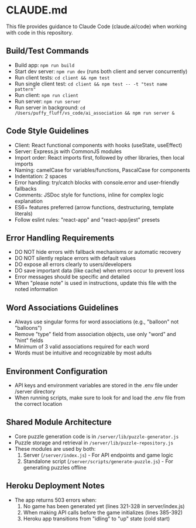 # CLAUDE.md

This file provides guidance to Claude Code (claude.ai/code) when working with code in this repository.

## Build/Test Commands
- Build app: `npm run build`
- Start dev server: `npm run dev` (runs both client and server concurrently)
- Run client tests: `cd client && npm test`
- Run single client test: `cd client && npm test -- -t "test name pattern"`
- Run client: `npm run client`
- Run server: `npm run server`
- Run server in background: `cd /Users/puffy_fluff/vs_code/ai_association && npm run server &`

## Code Style Guidelines
- Client: React functional components with hooks (useState, useEffect)
- Server: Express.js with CommonJS modules
- Import order: React imports first, followed by other libraries, then local imports
- Naming: camelCase for variables/functions, PascalCase for components
- Indentation: 2 spaces
- Error handling: try/catch blocks with console.error and user-friendly fallbacks
- Comments: JSDoc style for functions, inline for complex logic explanation
- ES6+ features preferred (arrow functions, destructuring, template literals)
- Follow eslint rules: "react-app" and "react-app/jest" presets

## Error Handling Requirements
- DO NOT hide errors with fallback mechanisms or automatic recovery
- DO NOT silently replace errors with default values
- DO expose all errors clearly to users/developers
- DO save important data (like cache) when errors occur to prevent loss
- Error messages should be specific and detailed
- When "please note" is used in instructions, update this file with the noted information

## Word Associations Guidelines
- Always use singular forms for word associations (e.g., "balloon" not "balloons")
- Remove "type" field from association objects, use only "word" and "hint" fields
- Minimum of 3 valid associations required for each word
- Words must be intuitive and recognizable by most adults

## Environment Configuration
- API keys and environment variables are stored in the .env file under /server directory
- When running scripts, make sure to look for and load the .env file from the correct location

## Shared Module Architecture
- Core puzzle generation code is in `/server/lib/puzzle-generator.js` 
- Puzzle storage and retrieval in `/server/lib/puzzle-repository.js`
- These modules are used by both:
  1. Server (`/server/index.js`) - For API endpoints and game logic
  2. Standalone script (`/server/scripts/generate-puzzle.js`) - For generating puzzles offline

## Heroku Deployment Notes
- The app returns 503 errors when:
  1. No game has been generated yet (lines 321-328 in server/index.js)
  2. When making API calls before the game initializes (lines 385-392)
  3. Heroku app transitions from "idling" to "up" state (cold start)